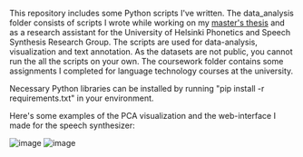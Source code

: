 This repository includes some Python scripts I've written. The data_analysis folder consists of scripts I wrote while working on my [master's thesis](http://urn.fi/URN:NBN:fi:hulib-202206152518) and as a research assistant for the University of Helsinki Phonetics and Speech Synthesis Research Group. The scripts are used for data-analysis, visualization and text annotation. As the datasets are not public, you cannot run the all the scripts on your own. The coursework folder contains some assignments I completed for language technology courses at the university.

Necessary Python libraries can be installed by running "pip install -r requirements.txt" in your environment.

Here's some examples of the PCA visualization and the web-interface I made for the speech synthesizer:

![image](https://user-images.githubusercontent.com/77778762/234537039-7dda1b98-dc28-409b-93df-7357f1adde08.png)
![image](https://user-images.githubusercontent.com/77778762/234540291-2f4e5e41-7f33-47e6-8c8f-97709f00b20b.png)

